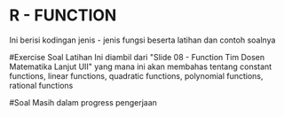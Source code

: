 # R - FUNCTION
Ini berisi kodingan jenis - jenis fungsi beserta latihan dan contoh soalnya

#Exercise
Soal Latihan Ini diambil dari "Slide 08 - Function Tim Dosen Matematika Lanjut UII" yang mana ini akan membahas tentang  constant functions, linear functions, quadratic functions, polynomial functions, rational functions

#Soal
Masih dalam progress pengerjaan
